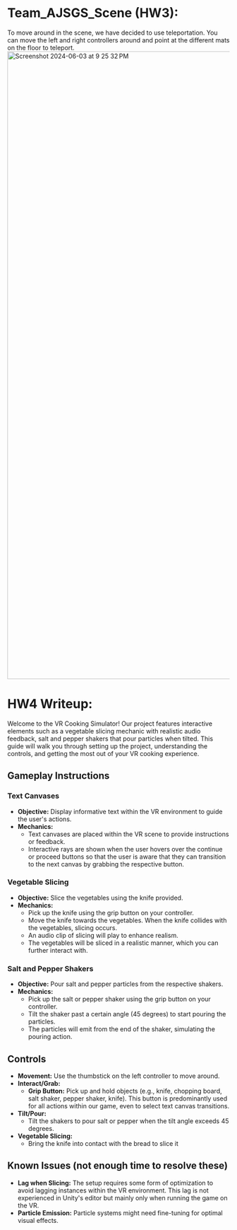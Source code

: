 # Team_AJSGS_Scene (HW3):
To move around in the scene, we have decided to use teleportation. You can move the left and right controllers around and point at the different mats on the floor to teleport. 
<img width="1420" alt="Screenshot 2024-06-03 at 9 25 32 PM" src="https://github.com/shashank790/cs190-ajsgs-cooking/assets/114948179/fb3d192e-42e6-4831-9be4-e2b940ad9ef1">

# HW4 Writeup:
Welcome to the VR Cooking Simulator! Our project features interactive elements such as a vegetable slicing mechanic with realistic audio feedback, salt and pepper shakers that pour particles when tilted. This guide will walk you through setting up the project, understanding the controls, and getting the most out of your VR cooking experience.

## Gameplay Instructions

### Text Canvases
- **Objective:** Display informative text within the VR environment to guide the user's actions.
- **Mechanics:**
  - Text canvases are placed within the VR scene to provide instructions or feedback.
  - Interactive rays are shown when the user hovers over the continue or proceed buttons so that the user is aware that they can transition to the next canvas by grabbing the respective button.

### Vegetable Slicing
- **Objective:** Slice the vegetables using the knife provided.
- **Mechanics:**
  - Pick up the knife using the grip button on your controller.
  - Move the knife towards the vegetables. When the knife collides with the vegetables, slicing occurs.
  - An audio clip of slicing will play to enhance realism.
  - The vegetables will be sliced in a realistic manner, which you can further interact with.

### Salt and Pepper Shakers
- **Objective:** Pour salt and pepper particles from the respective shakers.
- **Mechanics:**
  - Pick up the salt or pepper shaker using the grip button on your controller.
  - Tilt the shaker past a certain angle (45 degrees) to start pouring the particles.
  - The particles will emit from the end of the shaker, simulating the pouring action.

## Controls
- **Movement:** Use the thumbstick on the left controller to move around.
- **Interact/Grab:**
  - **Grip Button:** Pick up and hold objects (e.g., knife, chopping board, salt shaker, pepper shaker, knife). This button is predominantly used for all actions within our game, even to select text canvas transitions.
- **Tilt/Pour:**
  - Tilt the shakers to pour salt or pepper when the tilt angle exceeds 45 degrees.
- **Vegetable Slicing:**
  - Bring the knife into contact with the bread to slice it
 
## Known Issues (not enough time to resolve these)
- **Lag when Slicing:** The setup requires some form of optimization to avoid lagging instances within the VR environment. This lag is not experienced in Unity's editor but mainly only when running the game on the VR.
- **Particle Emission:** Particle systems might need fine-tuning for optimal visual effects.